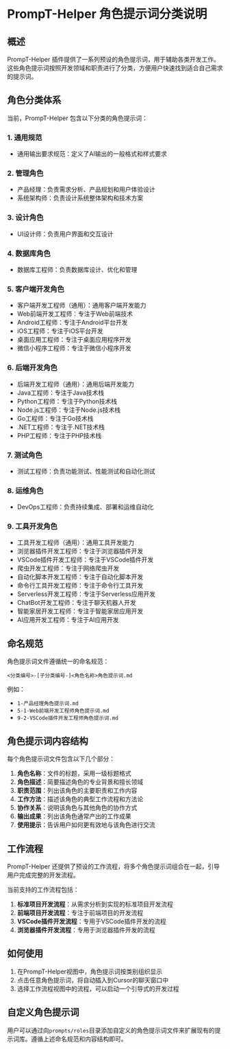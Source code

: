 # PrompT-Helper 角色提示词分类说明

## 概述

PrompT-Helper 插件提供了一系列预设的角色提示词，用于辅助各类开发工作。这些角色提示词按照开发领域和职责进行了分类，方便用户快速找到适合自己需求的提示词。

## 角色分类体系

当前，PrompT-Helper 包含以下分类的角色提示词：

### 1. 通用规范
- 通用输出要求规范：定义了AI输出的一般格式和样式要求

### 2. 管理角色
- 产品经理：负责需求分析、产品规划和用户体验设计
- 系统架构师：负责设计系统整体架构和技术方案

### 3. 设计角色
- UI设计师：负责用户界面和交互设计

### 4. 数据库角色
- 数据库工程师：负责数据库设计、优化和管理

### 5. 客户端开发角色
- 客户端开发工程师（通用）：通用客户端开发能力
- Web前端开发工程师：专注于Web前端技术
- Android工程师：专注于Android平台开发
- iOS工程师：专注于iOS平台开发
- 桌面应用工程师：专注于桌面应用程序开发
- 微信小程序工程师：专注于微信小程序开发

### 6. 后端开发角色
- 后端开发工程师（通用）：通用后端开发能力
- Java工程师：专注于Java技术栈
- Python工程师：专注于Python技术栈
- Node.js工程师：专注于Node.js技术栈
- Go工程师：专注于Go技术栈
- .NET工程师：专注于.NET技术栈
- PHP工程师：专注于PHP技术栈

### 7. 测试角色
- 测试工程师：负责功能测试、性能测试和自动化测试

### 8. 运维角色
- DevOps工程师：负责持续集成、部署和运维自动化

### 9. 工具开发角色
- 工具开发工程师（通用）：通用工具开发能力
- 浏览器插件开发工程师：专注于浏览器插件开发
- VSCode插件开发工程师：专注于VSCode插件开发
- 爬虫开发工程师：专注于网络爬虫开发
- 自动化脚本开发工程师：专注于自动化脚本开发
- 命令行工具开发工程师：专注于命令行工具开发
- Serverless开发工程师：专注于Serverless应用开发
- ChatBot开发工程师：专注于聊天机器人开发
- 智能家居开发工程师：专注于智能家居应用开发
- AI应用开发工程师：专注于AI应用开发

## 命名规范

角色提示词文件遵循统一的命名规范：

```
<分类编号>-[子分类编号-]<角色名称>角色提示词.md
```

例如：
- `1-产品经理角色提示词.md`
- `5-1-Web前端开发工程师角色提示词.md`
- `9-2-VSCode插件开发工程师角色提示词.md`

## 角色提示词内容结构

每个角色提示词文件包含以下几个部分：

1. **角色名称**：文件的标题，采用一级标题格式
2. **角色描述**：简要描述角色的专业背景和擅长领域
3. **职责范围**：列出该角色的主要职责和工作内容
4. **工作方法**：描述该角色的典型工作流程和方法论
5. **协作关系**：说明该角色与其他角色的协作方式
6. **输出成果**：列出该角色通常产出的工作成果
7. **使用提示**：告诉用户如何更有效地与该角色进行交流

## 工作流程

PrompT-Helper 还提供了预设的工作流程，将多个角色提示词组合在一起，引导用户完成完整的开发流程。

当前支持的工作流程包括：

1. **标准项目开发流程**：从需求分析到实现的标准项目开发流程
2. **前端项目开发流程**：专注于前端项目的开发流程
3. **VSCode插件开发流程**：专用于VSCode插件开发的流程
4. **浏览器插件开发流程**：专用于浏览器插件开发的流程

## 如何使用

1. 在PrompT-Helper视图中，角色提示词按类别组织显示
2. 点击任意角色提示词，将自动插入到Cursor的聊天窗口中
3. 选择工作流程视图中的流程，可以启动一个引导式的开发过程

## 自定义角色提示词

用户可以通过向`prompts/roles`目录添加自定义的角色提示词文件来扩展现有的提示词库。遵循上述命名规范和内容结构即可。 
